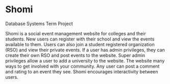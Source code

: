 # Shomi
Database Systems Term Project 

Shomi is a social event management website for colleges and their students. New users can register with their school and view the events available to them. Users can also join a student registered organization (RSO) and view their private events. If a user has admin privileges, they can create their own RSO and post events to the website. Super admin privileges allow a user to add a university to the website.
The website many ways to get involved with your community. Any user can post a comment and rating to an event they see. Shomi encourages interactivity between users.
